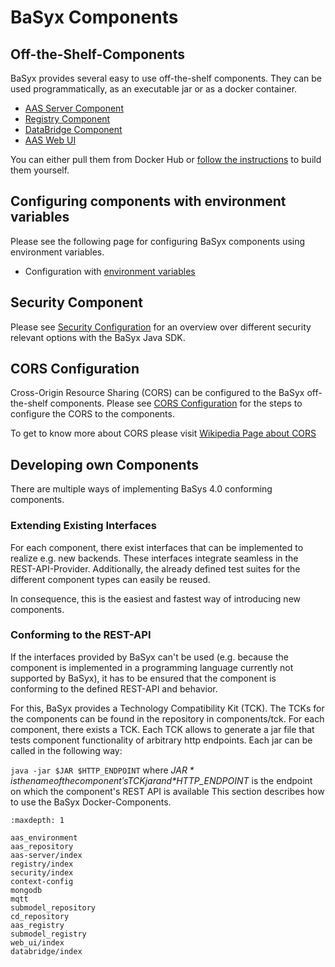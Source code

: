 # BaSyx Components

## Off-the-Shelf-Components
BaSyx provides several easy to use off-the-shelf components. They can be used programmatically, as an executable jar or as a docker container.

* [AAS Server Component](./aas-server/index.md)
* [Registry Component](./registry/index.md)
* [DataBridge Component](./databridge/index.md)
* [AAS Web UI](./web_ui/index.md)

You can either pull them from Docker Hub or [follow the instructions](Docker.md) to build them yourself.

## Configuring components with environment variables
Please see the following page for configuring BaSyx components using environment variables.

* Configuration with [environment variables](Environment_variables.md)

## Security Component
Please see [Security Configuration](./security/https.md) for an overview over different security relevant options with the BaSyx Java SDK.

## CORS Configuration
Cross-Origin Resource Sharing (CORS) can be configured to the BaSyx off-the-shelf components. Please see [CORS Configuration](context-config.md) for the steps to configure the CORS to the components.

To get to know more about CORS please visit [Wikipedia Page about CORS](https://en.wikipedia.org/wiki/Cross-origin_resource_sharing)

## Developing own Components
There are multiple ways of implementing BaSys 4.0 conforming components.

### Extending Existing Interfaces
For each component, there exist interfaces that can be implemented to realize e.g. new backends. These interfaces integrate seamless in the REST-API-Provider. Additionally, the already defined test suites for the different component types can easily be reused.

In consequence, this is the easiest and fastest way of introducing new components.

### Conforming to the REST-API
If the interfaces provided by BaSyx can't be used (e.g. because the component is implemented in a programming language currently not supported by BaSyx), it has to be ensured that the component is conforming to the defined REST-API and behavior.

For this, BaSyx provides a Technology Compatibility Kit (TCK). The TCKs for the components can be found in the repository in components/tck. For each component, there exists a TCK. Each TCK allows to generate a jar file that tests component functionality of arbitrary http endpoints. Each jar can be called in the following way:

`java -jar $JAR $HTTP_ENDPOINT`
where *$JAR* is the name of the component's TCK jar and *$HTTP_ENDPOINT* is the endpoint on which the component's REST API is available
This section describes how to use the BaSyx Docker-Components.

```{toctree}
:maxdepth: 1

aas_environment
aas_repository
aas-server/index
registry/index
security/index
context-config
mongodb
mqtt
submodel_repository
cd_repository
aas_registry
submodel_registry
web_ui/index
databridge/index
```